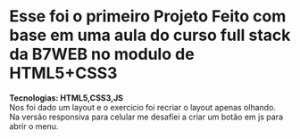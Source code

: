 <h1>Esse foi o primeiro Projeto Feito com base em uma aula do curso full stack da B7WEB no modulo de HTML5+CSS3</h1>

<strong>Tecnologias: HTML5,CSS3,JS</strong></br>
Nos foi dado um layout e o exercicio foi recriar o layout apenas olhando.</br>
Na versão responsiva para celular me desafiei a criar um botão em js para abrir o menu.
